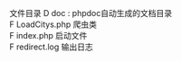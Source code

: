 文件目录
    D doc : phpdoc自动生成的文档目录<br>
    F LoadCitys.php 爬虫类<br>
    F index.php  启动文件<br>
    F redirect.log 输出日志<br>